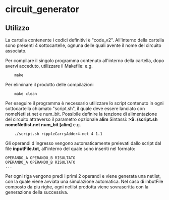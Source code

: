 # circuit_generator

## Utilizzo
La cartella contenente i codici definitivi è "code_v2". All'interno della cartella sono presenti 4 sottocartelle, ognuna delle quali avente il nome del circuito associato.

Per compilare il singolo programma contenuto all'interno della cartella, dopo avervi acceduto, utilizzare il Makefile:
e.g.
```
    make
```
Per eliminare il prodotto delle compilazioni 
```
    make clean
```
Per eseguire il programma è necessario utilizzare lo script contenuto in ogni sottocartella chiamato "script.sh", il quale deve essere lanciato con nomeNetlist.net e num_bit. Possibile definire la tenzione di alimentazione del circuito attraverso il parametro opzionale **alim**
Sintassi:
**>$ ./script.sh nomeNetlist.net num_bit [alim]**
e.g.
```
    ./script.sh rippleCarryAdder4.net 4 1.1
```

Gli operandi d'ingresso vengono automaticamente prelevati dallo script dal file **inputFile.txt**, all'interno del quale sono inseriti nel formato: 

    OPERANDO_A OPERANDO_B RISULTATO 
    OPERANDO_A OPERANDO_B RISULTATO 
    ...
    
Per ogni riga vengono predi i primi 2 operandi e viene generata una netlist, con la quale viene avviata una simulazione automatica. Nel caso di inbutFile composto da piu righe, ogni netlist prodotta viene sovrascritta con la generazione della successiva.
